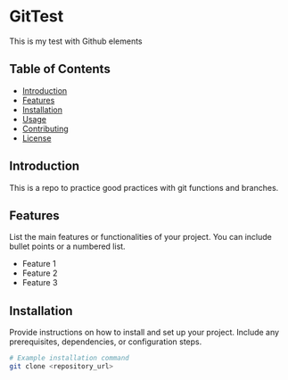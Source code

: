 # GitTest
This is my test with Github elements

## Table of Contents

- [Introduction](#introduction)
- [Features](#features)
- [Installation](#installation)
- [Usage](#usage)
- [Contributing](#contributing)
- [License](#license)

## Introduction

This is a repo to practice good practices with git functions and branches.

## Features

List the main features or functionalities of your project. You can include bullet points or a numbered list.

- Feature 1
- Feature 2
- Feature 3

## Installation

Provide instructions on how to install and set up your project. Include any prerequisites, dependencies, or configuration steps.

```bash
# Example installation command
git clone <repository_url>
